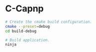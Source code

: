 # C-Capnp

```bash
# Create the cmake build configuration.
cmake --preset=debug
cd build-debug

# Build application.
ninja
```
